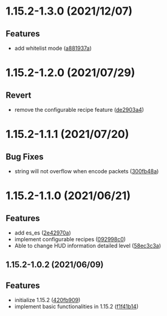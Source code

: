 <a name="1.15.2-1.3.0"></a>
# 1.15.2-1.3.0 (2021/12/07)


## Features

* add whitelist mode ([a881937a](https://github.com/Samarium150/StructuresCompass/commits/a881937a))
<a name="1.15.2-1.2.0"></a>
# 1.15.2-1.2.0 (2021/07/29)


## Revert

* remove the configurable recipe feature ([de2903a4](https://github.com/Samarium150/StructuresCompass/commits/de2903a4))
<a name="1.15.2-1.1.1"></a>
# 1.15.2-1.1.1 (2021/07/20)


## Bug Fixes

* string will not overflow when encode packets ([300fb48a](https://github.com/Samarium150/StructuresCompass/commits/300fb48a))
<a name="1.15.2-1.1.0"></a>
# 1.15.2-1.1.0 (2021/06/21)


## Features

* add es_es ([2e42970a](https://github.com/Samarium150/StructuresCompass/commits/2e42970a))
* implement configurable recipes ([092998c0](https://github.com/Samarium150/StructuresCompass/commits/092998c0))
* Able to change HUD information detailed level ([58ec3c3a](https://github.com/Samarium150/StructuresCompass/commits/58ec3c3a))
<a name="1.15.2-1.0.2"></a>
## 1.15.2-1.0.2 (2021/06/09)


## Features

* initialize 1.15.2 ([420fb909](https://github.com/Samarium150/StructuresCompass/commits/420fb909))
* implement basic functionalities in 1.15.2 ([f1f41b14](https://github.com/Samarium150/StructuresCompass/commits/f1f41b14))
